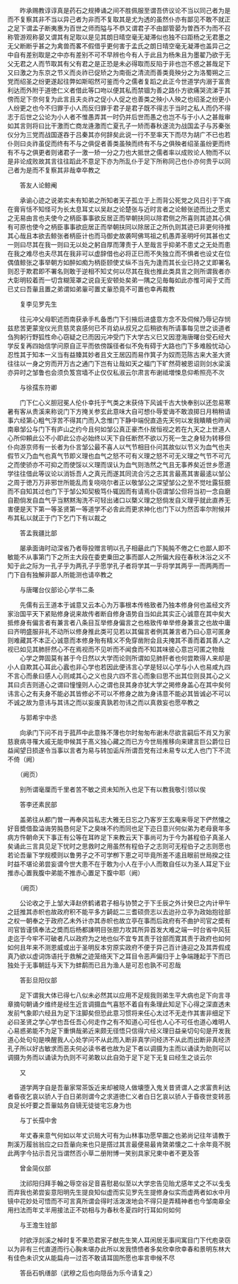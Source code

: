 <!-- { "loadSidebar": true } -->
　　昨承赐教谆谆真是药石之规捧诵之间不胜佩服至谓吾侪议论不当以同己者为是而不复察其非不当以异己者为非而不复取其是尤为透的虽然仆亦有鄙见不敢不就正之足下谓孟子断夷惠为百世之师而隘与不恭又谓君子不由鄙管晏为曽西不为而不召称管游观称晏又谓其有足取以是见其朗日晴空毫无凝滞似也独不曰距杨之无君墨之无父断断乎甚之为禽兽而畧不假借乎更何害于孟氏之朗日晴空毫无凝滞也盖异己之中自有差别取是之中亦有差别不可不早辨也今有人于此且为杨朱且为墨翟乃欲于无父无君之人而节取其有父有君之是正恐是未必得取而反陷于非也岂不惑之甚哉足下又曰激之为东京之节义而炎祚已促矫之为南衙之清流而善类竟殃分之为洛蜀朔之三党而绍圣之纷更遂起往弊如斯昭然可鉴而今之儒者复蹈之此正今世道学内溺于富贵利达而外附于道徳仁义者借此等口吻以便其私而禁锢为善之路仆方欲痛哭流涕于其傍而足下奈何复为此言且夫炎祚之促小人促之也善类之殃小人殃之也绍圣之纷更小人纷更之也今不归罪于小人而反归罪于君子是君子既不得志于当时之私人而仍不得志于后世之公论为小人者不惟愚弄其一时仍并后世而愚之也岂不与于小人之甚哉审如其言则将曰比干激而亡商龙逄激而亡夏孔子一矫而春秋遂流为战国孟子与苏秦张仪分为三党而战国遂吞于吕秦其亦何辞矣此说一行不至率天下而尽为胡广不已也若仆则曰炎祚虽促而终有不与之俱促者善类虽殃而终有不与之俱殃者绍圣虽纷更而终有不与之俱更者则诸君子一激一矫一分之力也大抵世之儒者率以成败论人物而不以是非论成败故其言往往蹈此不意足下亦为所乱仆于足下所称同己也仆亦何贵乎以同己者为是而不复察其非哉幸卒教之 

　　答友人论鲸阉 

　　承谕心迹之说弟实未有知弟之所知者天子孤立于上而背公死党之风日引于下病在膏肓恬不知怪可为长太息耳丈以吴赵之论楚张与近时言者之论鲸张迹而比之愿丈之无易由言也夫使今之柄臣事事欲反居正而举朝扶同以除君侧之所喜则其迹其心俱有可原也使今之柄臣事事欲庇居正而举朝扶同以除居正之所仇则其迹已非更何待推其心哉且本欲去鲸张者柄臣计也而马御史故袭呵佛骂祖之机愚弄圣明吁何其甚也丈一则曰尽其在我一则曰无以处之躬自厚而薄责于人至哉言乎抑弟不患丈之无处而患在我之难尽也夫尽其在我非可以虚辞借也必将正巳而不失独立而不惧者也设丈在位偶值鲸张之事举朝方如醉如痴为柄臣颐使丈纵不当先为逢而其长业已持之丈即署名则忍于欺君即不署名则敢于逆相不知丈何以尽其在我也推此类具言之则所谓我者亦大彰明较着而一切含糊笼罩之说自无安顿处矣弟一隅之见毎每如此亦惟可闻于丈而已丈曰吾軰且置之弟谓如弟軰可置丈軰恐竟不可置也幸再裁教 

　　复李见罗先生 

　　往元冲父母职述而南获承手札备悉门下引掖后进盛意方念不及伺候乃辱记存悯兹悲苦更蒙宠仪光贲慈灵哀感何已不肖幼从叔兄之后稍欲有所请事每见世之谈道者刍狗躬行野狐性命心窃疑之已而因元冲受门下大学古义巳又因澄海唐曙台受石经大学反复再四始信学问原自正平而依傍蹊径者似不免有碍于大路也门下多难殷忧动心忍性其于知本一义当有益臻其妙者且文王居囚而易作箕子为奴而范陈古来大圣大贤往往以一身之穷而开万古之通门下岂有让哉如天之福门下旷然荷被恩诏则剑水梁溪亦异时之邹鲁也会须负笈宫墙不止仅仅私淑云尔肃言布谢祗増悚息仰希照亮不次 

　　与徐孺东符卿 

　　门下仁心义胆冠冕人伦仆幸托于气类之末获侍下风诚千古大快奉别以还忽易寒暑有客从贵溪来称说门下方掩关参玄此意味大自可想仆辱爱诲不敢浪掷日月稍稍请事六经第心粗气浮苦不得其门而入念惟门下静中端倪直造先天何以发我瞶瞶也昨闻南皋邹公与门下有庐山之约今且何如邹公真正豪杰仆居恒视之若在九天之上世道人心所仰頼此公不小即此公亦必始终以天下自任断然不欲以万死一生之身轻为转移但仆向游京师有一长者为仆言邹公最不喜人以气节相目仆问其故似以节义为血气也夫假节义乃血气也真气节即义理也血气之怒不可有义理之怒不可无义理之气节不可亢之而使骄亦不可抑之而使馁以义理而误认为血气则浩然之气且无事养矣近世乡愿道学往往借此等议论以消铄吾人之真元而遂其同流合污之志其言最髙其害最逺以邹公之周于徳万万非邪世所能乱而复哓哓尔者正以敬邹公之深望邹公之至不觉吐露狂臆而不自知其过也门下于邹公知契极笃仆辄因而有请焉仆窃谓邹公但将当初一念自磨自勘倘发自血气乎当黙黙淘洗不可轻出诸口以槩义理之怒倘发自义理乎就此直养无害便是天下第一等圣贤第一等道学不必舎此而更求神化也门下以为然否率尔附候并布其私以就正于门下乞门下有以裁之 

　　答孟我疆比部 

　　屡承面诲时动深省乃者辱投赠言明以孔子相朂此门下肫肫不倦之仁也鄙人即不敏能不从事第门下之所主大段在委吏乗田之事而鄙人之所偏大段在春秋沐浴之义不知于此之际为一孔子乎为两孔子乎愿学孔子者将学其一乎将学其两乎一而两两而一门下自有独解非鄙人所能测也请卒教之 

　　与唐曙台仪部论心学书二条 

　　先儒有云王道本于诚意又云本心为万事根本传格致者乃独本修身何也盖经文齐家治国平天下紧贴修身说来故传者断自修身语势自当如此其实正心诚意在其中矣大抵修身有偏言者有兼言者八条目互举修身偏言之也格致传单举修身兼言之也故中庸曰齐明盛服非礼不动所以修身推此类可见若以其偏言者例其兼言者乃曰心意可匿身则难藏其不本正心诚意而本修身殆有精义不免穿凿附会且夫掩其不善而着其善人之视已如见其肺肝然心不在焉视而不见听而不闻食而不知其味彼心意岂可匿之物哉 
　　心学之弊固莫有甚于今日然以大学而论则所谓如见肺肝者也何尝欺得人来却是小人自欺其心耳此心蠧也非心学也若因此便讳言心学是轻以心学与小人也易咸九四不言心而彖曰感人心则咸其心之义也艮六四不言心而象曰思不出其位则艮其心之义其曰贞吉则道心之谓曰憧憧则人心之谓也艮其身亦犹大学之掲修身盖心在其中矣何讳言心之有夫身不能必其皆修必不可以不修身之故为身讳意不能必其皆诚必不可以不诚之故为意讳与其讳之而以妄废真孰若勿讳之而以真救妄也愿卒教之 

　　与郭希宇中丞 

　　向承门下问不肖于菰芦中此意殊不薄也尔时匆匆布谢未尽欲言嗣后不肖又为家慈衰病寻罹大戚无能申候其于髙义独心藏之而已方今世局推移向来建言巨公爵位日益闻望日损遂令当事以言者为易与转加诟斥所谓吾党有过未易专以尤人也门下不流不倚（阙） 

　　（阙页） 

　　别所谓毫厘而千里者苦不敏之资未知所入也足下有以教我敬引领以俟 

　　答李还素民部 

　　盖弟往从都门曽一再奉风旨私志大雅无日忘之乃客岁王玄庵来辱足下俨然懐之好音奬借盈溢诲劳肫恳何足下之臭味不约而同也足下迩日意兴何似弟为老母衰年多病方忤朝命天下事正有公等在耳昨足下来教云天下事尚可为于今为甚程伯子真圣人矣诵此三言具见足下忧时之思救时之用虽然有程伯子之志则可无程伯子之志则愿也若论吾軰下学规模则以鲁男子之不可学栁下恵之可毕竟所差不逺且眼前世局揆之往时益不堪论弟尝妄谓今世大患不在于敢为小人在于小人而敢自任以为圣人耳足下业推赤心置我腹中弟能不推赤心置足下腹中耶（阙） 

　　（阙页） 

　　公论收之于上邹大泽赵侪鹤诸君子相与协赞之于下壬辰之外计癸巳之内计甲午之廷推其赤帜也故政府积不能平多方齮龁二三耆硕赍志以去迨孙立亭为政始抱铨部之权一朝奉之于政府乙未外计亦其赤帜也故立亭在事而后政府有不曲护司官之奬有司官皆谨慎奉法之奬而后杨都諌明目张胆力攻其所异首发大难之端一时台省中风狂走迄于今牢不可破者凡以政府为之地也似不宜专其责于铨部而寛其责于政府也如何如何且年来不测恩威或出于圣明反本穷原实政府不便于异己百计逄迎之及其弄假成真乃欲以虚词饰语托于救解之迹笼络天下之耳目令恶声偏归于上争端踵起于下而已独处于无事朝廷与天下为蚌鹬而已且为渔人是可忍也孰不可忍哉 

　　答彭旦阳仪部 

　　足下谓我大体已得七八似未必然其以应用不足规我则弟生平大病也足下向言寻章摘句朝诵夕维终是经生近言调摄血气喜怒不着自有条理此知足下心得之深直透未发前气象即六经且为足下注脚矣但恐此意习惯将来任心太过不无走作其害非细足下必曰圣贤之学心学也吾任吾心何走作之有不知道心可任也人心不可任也道心难明人心易惑弟能不为足下重惧哉弟近来颇无径悟只信得六经义理日益亲切句句是开发我道心处句句是唤醒我人心处学问不从此而入断非真学问经济不从此而出断非真经济孔子所以好古敏求而恶夫何必读书者也故为足下者以调摄为主而以诵读为助则可以调摄为务而以诵读为仇则不可弟敢以此自効于足下足下无复曰经生之谈云尔 

　　又 

　　道学两字自是吾軰家常茶饭近来却被晓人做壊堕入鬼关昔贤谓人之求富贵利达者昏夜乞哀以骄人于白日弟则谓今之求道徳仁义者白日乞哀以骄人于昏夜世变转恶良足长吁要之吾軰姑务自镜无徒徙宅忘身为也 

　　与丁长孺中舍 

　　年丈春来意气何如以年丈识局大可有为山林事功愿早圗之也弟尚记往年请教于荆溪万履翁翁应之曰吾軰向来也只是撘过其言最便易最肯綮弟懐之二十余年竟不脱此两字今拈示吾兄当谓然否小草二册附博一笑别具家兄柬中者不更及答 

　　曾金简仪部 

　　沈祁阳归拜手翰之辱空谷足音喜慰曷似至以大学忠告见贻尤感年丈之不以戋戋而弃我也弟尝妄意阳明先生提良知似虚而实见罗先生提修身似实而虚两者如水中月镜中花妙处可悟而不可言真所谓会得时活泼泼地会不得只是弄精神者也今邹南皋全用扫法而年丈半用接法正不妨相与为春秋冬夏四时行耳如何如何 

　　与王澹生铨部 

　　时欲浮剡溪之棹时复不果恐君家子猷先生笑人耳闲居无事间寓目门下代庖录窃以为非有三代直道而行心胸未堪办此所以发我愦愦者多矣欣幸欣幸春和景明东林大有佳色未识文从能扁舟一过否不敢请耳固所愿也率言申候不尽 

　　答岳石帆缮部（武穆之后也向隠岳为乐今请复之） 

